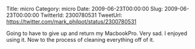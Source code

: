 Title: micro
Category: micro
Date: 2009-06-23T00:00:00
Slug: 2009-06-23T00:00:00
TwitterId: 2300780531
TweetUrl: https://twitter.com/mark_philpot/status/2300780531

Going to have to give up and return my MacbookPro. Very sad. I enjoyed using it.  Now to the process of cleaning everything off of it.